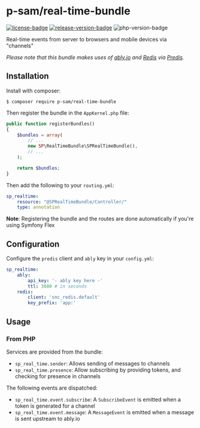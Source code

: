 p-sam/real-time-bundle
=============================

[![license-badge]][license] [![release-version-badge]][packagist] ![php-version-badge]

Real-time events from server to browsers and mobile devices via "channels"

_Please note that this bundle makes uses of [ably.io](https://www.ably.io/) and [Redis](https://redis.io/) via [Predis](https://github.com/nrk/predis)._

## Installation ##

Install with composer:

```
$ composer require p-sam/real-time-bundle
```

Then register the bundle in the `AppKernel.php` file:

```php
public function registerBundles()
{
    $bundles = array(
        // ...
        new SP\RealTimeBundle\SPRealTimeBundle(),
        // ...
    );

    return $bundles;
}
```

Then add the following to your `routing.yml`:

```yml
sp_realtime:
    resource: "@SPRealTimeBundle/Controller/"
    type: annotation
```

**Note**: Registering the bundle and the routes are done automatically if you're using Symfony Flex

## Configuration ##

Configure the `predis` client and `ably` key in your `config.yml`:

```yml
sp_realtime:
    ably:
        api_key: '- ably key here -'
        ttl: 3600 # in seconds
    redis:
        client: 'snc_redis.default'
        key_prefix: 'app:'
```

## Usage ##

### From PHP ###

Services are provided from the bundle:

* `sp_real_time.sender`: Allows sending of messages to channels
* `sp_real_time.presence`: Allow subscribing by providing tokens, and checking for presence in channels

The following events are dispatched:
* `sp_real_time.event.subscribe`: A `SubscribeEvent` is emitted when a token is generated for a channel
* `sp_real_time.event.message`: A `MessageEvent` is emitted when a message is sent upstream to ably.io


<!-- Badges -->
[packagist]: https://packagist.org/packages/sperrichon/real-time-bundle
[license]: LICENSE
[license-badge]: https://img.shields.io/github/license/sperrichon/real-time-bundle.svg?style=flat-square
[php-version-badge]: https://img.shields.io/packagist/php-v/sperrichon/real-time-bundle.svg?style=flat-square
[release-version-badge]: https://img.shields.io/packagist/v/sperrichon/real-time-bundle.svg?style=flat-square&label=release